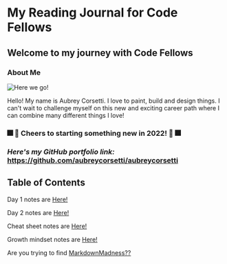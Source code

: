 # My Reading Journal for Code Fellows

## Welcome to my journey with Code Fellows

### About Me

![Here we go!](https://user-images.githubusercontent.com/113921161/191097043-9b9a9697-f103-43bf-a3d8-6b04ea87e1bd.jpg)

Hello! My name is Aubrey Corsetti. I love to paint, build and design things. I can't wait to challenge myself on this new and exciting career path where I can combine many different things I love!

### 🎆 🍹 Cheers to starting something new in 2022! 🍹 🎆

### *Here's my GitHub portfolio link:* <https://github.com/aubreycorsetti/aubreycorsetti>

## Table of Contents

Day 1 notes are [Here!](day1.md)

Day 2 notes are [Here!](day2.md)

Cheat sheet notes are [Here!](cheatsheet.md)

Growth mindset notes are [Here!](growthmindset.md)

Are you trying to find [MarkdownMadness??](markdown.md)
